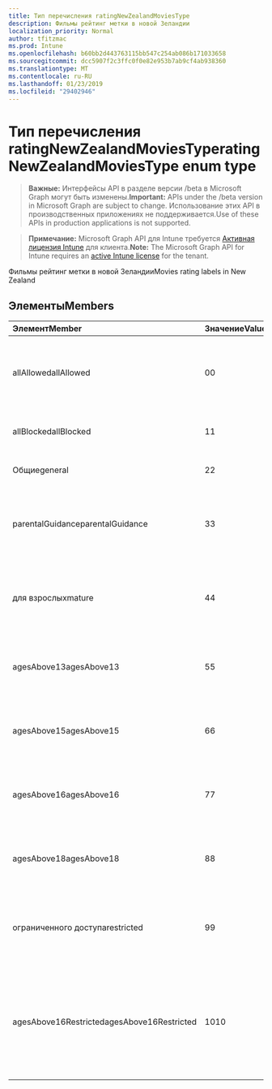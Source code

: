 ```yaml
---
title: Тип перечисления ratingNewZealandMoviesType
description: Фильмы рейтинг метки в новой Зеландии
localization_priority: Normal
author: tfitzmac
ms.prod: Intune
ms.openlocfilehash: b60bb2d443763115bb547c254ab086b171033658
ms.sourcegitcommit: dcc5907f2c3ffc0f0e82e953b7ab9cf4ab938360
ms.translationtype: MT
ms.contentlocale: ru-RU
ms.lasthandoff: 01/23/2019
ms.locfileid: "29402946"
---
```

# <a name="ratingnewzealandmoviestype-enum-type"></a><span data-ttu-id="c72f0-103">Тип перечисления ratingNewZealandMoviesType</span><span class="sxs-lookup"><span data-stu-id="c72f0-103">ratingNewZealandMoviesType enum type</span></span>

> <span data-ttu-id="c72f0-104">**Важные:** Интерфейсы API в разделе версии /beta в Microsoft Graph могут быть изменены.</span><span class="sxs-lookup"><span data-stu-id="c72f0-104">**Important:** APIs under the /beta version in Microsoft Graph are subject to change.</span></span> <span data-ttu-id="c72f0-105">Использование этих API в производственных приложениях не поддерживается.</span><span class="sxs-lookup"><span data-stu-id="c72f0-105">Use of these APIs in production applications is not supported.</span></span>

> <span data-ttu-id="c72f0-106">**Примечание:** Microsoft Graph API для Intune требуется [Активная лицензия Intune](https://go.microsoft.com/fwlink/?linkid=839381) для клиента.</span><span class="sxs-lookup"><span data-stu-id="c72f0-106">**Note:** The Microsoft Graph API for Intune requires an [active Intune license](https://go.microsoft.com/fwlink/?linkid=839381) for the tenant.</span></span>

<span data-ttu-id="c72f0-107">Фильмы рейтинг метки в новой Зеландии</span><span class="sxs-lookup"><span data-stu-id="c72f0-107">Movies rating labels in New Zealand</span></span>

## <a name="members"></a><span data-ttu-id="c72f0-108">Элементы</span><span class="sxs-lookup"><span data-stu-id="c72f0-108">Members</span></span>
|<span data-ttu-id="c72f0-109">Элемент</span><span class="sxs-lookup"><span data-stu-id="c72f0-109">Member</span></span>|<span data-ttu-id="c72f0-110">Значение</span><span class="sxs-lookup"><span data-stu-id="c72f0-110">Value</span></span>|<span data-ttu-id="c72f0-111">Описание</span><span class="sxs-lookup"><span data-stu-id="c72f0-111">Description</span></span>|
|:---|:---|:---|
|<span data-ttu-id="c72f0-112">allAllowed</span><span class="sxs-lookup"><span data-stu-id="c72f0-112">allAllowed</span></span>|<span data-ttu-id="c72f0-113">0</span><span class="sxs-lookup"><span data-stu-id="c72f0-113">0</span></span>|<span data-ttu-id="c72f0-114">Значение по умолчанию, разрешать все содержимое кино</span><span class="sxs-lookup"><span data-stu-id="c72f0-114">Default value, allow all movies content</span></span>|
|<span data-ttu-id="c72f0-115">allBlocked</span><span class="sxs-lookup"><span data-stu-id="c72f0-115">allBlocked</span></span>|<span data-ttu-id="c72f0-116">1</span><span class="sxs-lookup"><span data-stu-id="c72f0-116">1</span></span>|<span data-ttu-id="c72f0-117">Не разрешать любое содержимое кино</span><span class="sxs-lookup"><span data-stu-id="c72f0-117">Do not allow any movies content</span></span>|
|<span data-ttu-id="c72f0-118">Общие</span><span class="sxs-lookup"><span data-stu-id="c72f0-118">general</span></span>|<span data-ttu-id="c72f0-119">2</span><span class="sxs-lookup"><span data-stu-id="c72f0-119">2</span></span>|<span data-ttu-id="c72f0-120">Подходит для любой аудитории</span><span class="sxs-lookup"><span data-stu-id="c72f0-120">Suitable for general audience</span></span>|
|<span data-ttu-id="c72f0-121">parentalGuidance</span><span class="sxs-lookup"><span data-stu-id="c72f0-121">parentalGuidance</span></span>|<span data-ttu-id="c72f0-122">3</span><span class="sxs-lookup"><span data-stu-id="c72f0-122">3</span></span>|<span data-ttu-id="c72f0-123">Классификация стр рекомендует родительского участия</span><span class="sxs-lookup"><span data-stu-id="c72f0-123">The PG classification recommends parental guidance</span></span>|
|<span data-ttu-id="c72f0-124">для взрослых</span><span class="sxs-lookup"><span data-stu-id="c72f0-124">mature</span></span>|<span data-ttu-id="c72f0-125">4</span><span class="sxs-lookup"><span data-stu-id="c72f0-125">4</span></span>|<span data-ttu-id="c72f0-126">Классификация M подходит для старшего возраста</span><span class="sxs-lookup"><span data-stu-id="c72f0-126">The M classification is suitable for mature audience</span></span>|
|<span data-ttu-id="c72f0-127">agesAbove13</span><span class="sxs-lookup"><span data-stu-id="c72f0-127">agesAbove13</span></span>|<span data-ttu-id="c72f0-128">5</span><span class="sxs-lookup"><span data-stu-id="c72f0-128">5</span></span>|<span data-ttu-id="c72f0-129">Классификация R13 ограничен для лиц, 13 лет и через</span><span class="sxs-lookup"><span data-stu-id="c72f0-129">The R13 classification is restricted to persons 13 years and over</span></span>|
|<span data-ttu-id="c72f0-130">agesAbove15</span><span class="sxs-lookup"><span data-stu-id="c72f0-130">agesAbove15</span></span>|<span data-ttu-id="c72f0-131">6</span><span class="sxs-lookup"><span data-stu-id="c72f0-131">6</span></span>|<span data-ttu-id="c72f0-132">Классификация R15 ограничен для лиц, 15 лет и через</span><span class="sxs-lookup"><span data-stu-id="c72f0-132">The R15 classification is restricted to persons 15 years and over</span></span>|
|<span data-ttu-id="c72f0-133">agesAbove16</span><span class="sxs-lookup"><span data-stu-id="c72f0-133">agesAbove16</span></span>|<span data-ttu-id="c72f0-134">7</span><span class="sxs-lookup"><span data-stu-id="c72f0-134">7</span></span>|<span data-ttu-id="c72f0-135">Классификация R16 ограничен для лиц, 16 лет и через</span><span class="sxs-lookup"><span data-stu-id="c72f0-135">The R16 classification is restricted to persons 16 years and over</span></span>|
|<span data-ttu-id="c72f0-136">agesAbove18</span><span class="sxs-lookup"><span data-stu-id="c72f0-136">agesAbove18</span></span>|<span data-ttu-id="c72f0-137">8</span><span class="sxs-lookup"><span data-stu-id="c72f0-137">8</span></span>|<span data-ttu-id="c72f0-138">Классификация R18 ограничен для лиц, 18 лет и через</span><span class="sxs-lookup"><span data-stu-id="c72f0-138">The R18 classification is restricted to persons 18 years and over</span></span>|
|<span data-ttu-id="c72f0-139">ограниченного доступа</span><span class="sxs-lookup"><span data-stu-id="c72f0-139">restricted</span></span>|<span data-ttu-id="c72f0-140">9</span><span class="sxs-lookup"><span data-stu-id="c72f0-140">9</span></span>|<span data-ttu-id="c72f0-141">Классификация R ограничен для определенной аудитории</span><span class="sxs-lookup"><span data-stu-id="c72f0-141">The R classification is restricted to a certain audience</span></span>|
|<span data-ttu-id="c72f0-142">agesAbove16Restricted</span><span class="sxs-lookup"><span data-stu-id="c72f0-142">agesAbove16Restricted</span></span>|<span data-ttu-id="c72f0-143">10</span><span class="sxs-lookup"><span data-stu-id="c72f0-143">10</span></span>|<span data-ttu-id="c72f0-144">Классификация RP16 требует средств просмотра в списке 16 сопровождаться родительский объект или взрослых</span><span class="sxs-lookup"><span data-stu-id="c72f0-144">The RP16 classification requires viewers under 16 accompanied by a parent or an adult</span></span>|





